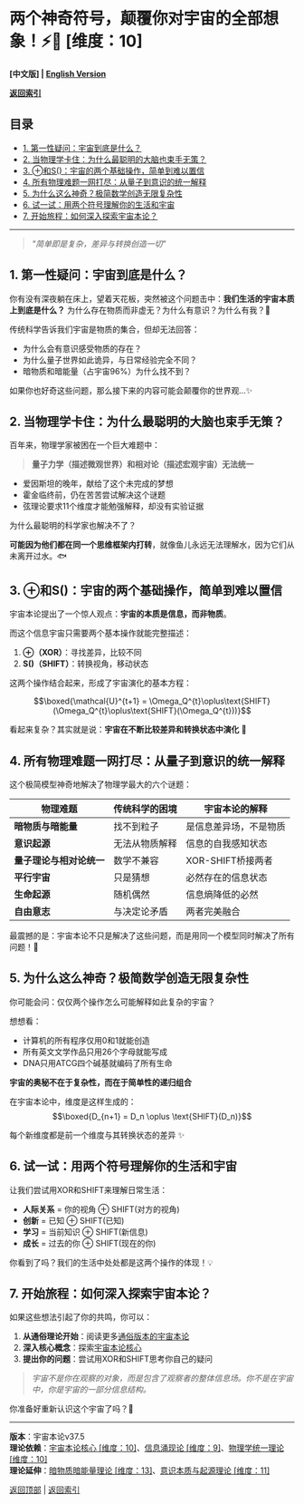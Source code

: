 # 两个神奇符号，颠覆你对宇宙的全部想象！⚡🌌 [维度：10]

**[中文版] | [English Version](popular_theory_two_symbols_en.md)**

**[返回索引](../popular_theory.md)**

## 目录

- [1. 第一性疑问：宇宙到底是什么？](#1-第一性疑问宇宙到底是什么)
- [2. 当物理学卡住：为什么最聪明的大脑也束手无策？](#2-当物理学卡住为什么最聪明的大脑也束手无策)
- [3. ⊕和S()：宇宙的两个基础操作，简单到难以置信](#3-和s宇宙的两个基础操作简单到难以置信)
- [4. 所有物理难题一网打尽：从量子到意识的统一解释](#4-所有物理难题一网打尽从量子到意识的统一解释)
- [5. 为什么这么神奇？极简数学创造无限复杂性](#5-为什么这么神奇极简数学创造无限复杂性)
- [6. 试一试：用两个符号理解你的生活和宇宙](#6-试一试用两个符号理解你的生活和宇宙)
- [7. 开始旅程：如何深入探索宇宙本论？](#7-开始旅程如何深入探索宇宙本论)

---

> *"简单即是复杂，差异与转换创造一切"*

## 1. 第一性疑问：宇宙到底是什么？

你有没有深夜躺在床上，望着天花板，突然被这个问题击中：**我们生活的宇宙本质上到底是什么？** 为什么存在物质而非虚无？为什么有意识？为什么有我？🤔

传统科学告诉我们宇宙是物质的集合，但却无法回答：

- 为什么会有意识感受物质的存在？
- 为什么量子世界如此诡异，与日常经验完全不同？
- 暗物质和暗能量（占宇宙96%）为什么找不到？

如果你也好奇这些问题，那么接下来的内容可能会颠覆你的世界观...✨

## 2. 当物理学卡住：为什么最聪明的大脑也束手无策？

百年来，物理学家被困在一个巨大难题中：

> **量子力学（描述微观世界）和相对论（描述宏观宇宙）无法统一**

- 爱因斯坦的晚年，献给了这个未完成的梦想
- 霍金临终前，仍在苦苦尝试解决这个谜题
- 弦理论要求11个维度才能勉强解释，却没有实验证据

为什么最聪明的科学家也解决不了？

**可能因为他们都在同一个思维框架内打转**，就像鱼儿永远无法理解水，因为它们从未离开过水。🐟

## 3. ⊕和S()：宇宙的两个基础操作，简单到难以置信

宇宙本论提出了一个惊人观点：**宇宙的本质是信息，而非物质**。

而这个信息宇宙只需要两个基本操作就能完整描述：

1. **⊕（XOR）**：寻找差异，比较不同
2. **S()（SHIFT）**：转换视角，移动状态

这两个操作结合起来，形成了宇宙演化的基本方程：

$$\boxed{\mathcal{U}^{t+1} = \Omega_Q^{t}\oplus\text{SHIFT}(\Omega_Q^{t}\oplus\text{SHIFT}(\Omega_Q^{t}))}$$

看起来复杂？其实就是说：**宇宙在不断比较差异和转换状态中演化** 🔄

## 4. 所有物理难题一网打尽：从量子到意识的统一解释

这个极简模型神奇地解决了物理学最大的六个谜题：

| 物理难题 | 传统科学的困境 | 宇宙本论的解释 |
|---------|--------------|--------------|
| **暗物质与暗能量** | 找不到粒子 | 是信息差异场，不是物质 |
| **意识起源** | 无法从物质解释 | 信息的自我感知状态 |
| **量子理论与相对论统一** | 数学不兼容 | XOR-SHIFT桥接两者 |
| **平行宇宙** | 只是猜想 | 必然存在的信息状态 |
| **生命起源** | 随机偶然 | 信息熵降低的必然 |
| **自由意志** | 与决定论矛盾 | 两者完美融合 |

最震撼的是：宇宙本论不只是解决了这些问题，而是用同一个模型同时解决了所有问题！🌟

## 5. 为什么这么神奇？极简数学创造无限复杂性

你可能会问：仅仅两个操作怎么可能解释如此复杂的宇宙？

想想看：
- 计算机的所有程序仅用0和1就能创造
- 所有英文文学作品只用26个字母就能写成
- DNA只用ATCG四个碱基就编码了所有生命

**宇宙的奥秘不在于复杂性，而在于简单性的递归组合**

在宇宙本论中，维度是这样生成的：
$$\boxed{D_{n+1} = D_n \oplus \text{SHIFT}(D_n)}$$

每个新维度都是前一个维度与其转换状态的差异 ✨

## 6. 试一试：用两个符号理解你的生活和宇宙

让我们尝试用XOR和SHIFT来理解日常生活：

- **人际关系** = 你的视角 ⊕ SHIFT(对方的视角)
- **创新** = 已知 ⊕ SHIFT(已知)
- **学习** = 当前知识 ⊕ SHIFT(新信息)
- **成长** = 过去的你 ⊕ SHIFT(现在的你)

你看到了吗？我们的生活中处处都是这两个操作的体现！💡

## 7. 开始旅程：如何深入探索宇宙本论？

如果这些想法引起了你的共鸣，你可以：

1. **从通俗理论开始**：阅读更多[通俗版本的宇宙本论](../popular_theory.md)
2. **深入核心概念**：探索[宇宙本论核心](../formal_theory/formal_theory_cosmic_ontology.md)
3. **提出你的问题**：尝试用XOR和SHIFT思考你自己的疑问

> *宇宙不是你在观察的对象，而是包含了观察者的整体信息场。你不是在宇宙中，你是宇宙的一部分信息结构。*

你准备好重新认识这个宇宙了吗？🚀

---

**版本**：宇宙本论v37.5  
**理论依赖**：[宇宙本论核心 [维度：10]](../formal_theory/formal_theory_cosmic_ontology.md)、[信息涌现论 [维度：9]](../formal_theory/formal_theory_information_emergence.md)、[物理学统一理论 [维度：10]](../formal_theory/formal_theory_unified_physics.md)  
**理论延伸**：[暗物质暗能量理论 [维度：13]](../formal_theory/formal_theory_dark_matter_dark_energy.md)、[意识本质与起源理论 [维度：11]](../formal_theory/formal_theory_consciousness_essence_origin.md)

[返回顶部](#两个神奇符号颠覆你对宇宙的全部想象-维度10) | [返回索引](../popular_theory.md) 
